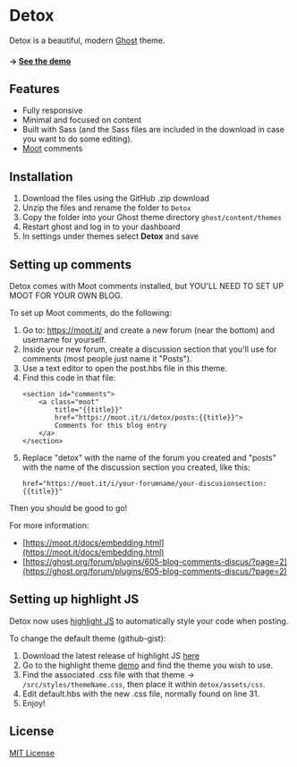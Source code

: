 # Detox

Detox is a beautiful, modern [Ghost](http://www.ghost.org) theme.

#### → [See the demo](http://www.jrdnbwmn.com/blueberry/detox/lunch/)

## Features

* Fully responsive
* Minimal and focused on content
* Built with Sass (and the Sass files are included in the download in case you want to do some editing).
* [Moot](https://moot.it/) comments

## Installation

1. Download the files using the GitHub .zip download
2. Unzip the files and rename the folder to `Detox`
4. Copy the folder into your Ghost theme directory `ghost/content/themes`
5. Restart ghost and log in to your dashboard
6. In settings under themes select **Detox** and save

## Setting up comments

Detox comes with Moot comments installed, but YOU'LL NEED TO SET UP MOOT FOR YOUR OWN BLOG.

To set up Moot comments, do the following:

1. Go to: https://moot.it/ and create a new forum (near the bottom) and username for yourself.
2. Inside your new forum, create a discussion section that you'll use for comments (most people just name it "Posts").
3. Use a text editor to open the post.hbs file in this theme.
4. Find this code in that file:
	```
    <section id="comments">
        <a class="moot"
            title="{{title}}"
            href="https://moot.it/i/detox/posts:{{title}}">
            Comments for this blog entry
        </a>
    </section>
    ```
5. Replace "detox" with the name of the forum you created and "posts" with the name of the discussion section you created, like this:
	```
    href="https://moot.it/i/your-forumname/your-discusionsection:{{title}}"
    ```
Then you should be good to go!

For more information:
- [https://moot.it/docs/embedding.html](https://moot.it/docs/embedding.html)
- [https://ghost.org/forum/plugins/605-blog-comments-discus/?page=2](https://ghost.org/forum/plugins/605-blog-comments-discus/?page=2)

## Setting up highlight JS
Detox now uses [highlight JS](https://highlightjs.org/) to automatically style your code when posting.

To change the default theme (github-gist):

1. Download the latest release of highlight JS [here](https://github.com/isagalaev/highlight.js)
2. Go to the highlight theme [demo](https://highlightjs.org/static/demo/) and find the theme you wish to use.
3. Find the associated .css file with that theme -> `/src/styles/themeName.css`, then place it within `detox/assets/css`.
4. Edit default.hbs with the new .css file, normally found on line 31.
5. Enjoy!

## License
[MIT License](http://oswaldoacauan.mit-license.org/)
